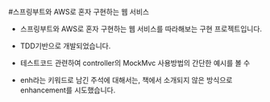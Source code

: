 #스프링부트와 AWS로 혼자 구현하는 웹 서비스

* 스프링부트와 AWS로 혼자 구현하는 웹 서비스를 따라해보는 구현 프로젝트입니다.  
  

* TDD기반으로 개발되었습니다.
  

* 테스트코드 관련하여 controller의 MockMvc 사용방법의 간단한 예시를 볼 수 


* enh라는 키워드로 남긴 주석에 대해서는, 책에서 소개되지 않은 방식으로 enhancement를 시도했습니다.